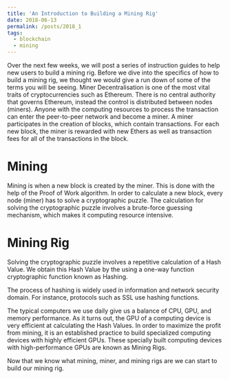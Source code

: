 ```yaml
---
title: 'An Introduction to Building a Mining Rig'
date: 2018-06-13
permalink: /posts/2018_1
tags:
  - blockchain
  - mining 
---
```


Over the next few weeks, we will post a series of instruction guides to help new users to build a mining rig. Before we dive into the specifics of how to build a mining rig, we thought we would give a run down of some of the terms you will be seeing. 
Miner
Decentralisation is one of the most vital traits of cryptocurrencies such as Ethereum. There is no central authority that governs Ethereum, instead the control is distributed between nodes (miners). Anyone with the computing resources to process the transaction can enter the peer-to-peer network and become a miner.
A miner participates in the creation of blocks, which contain transactions. For each new block, the miner is rewarded with new Ethers as well as transaction fees for all of the transactions in the block.

Mining
======
Mining is when a new block is created by the miner. This is done with the help of the Proof of Work algorithm. In order to calculate a new block, every node (miner) has to solve a cryptographic puzzle. The calculation for solving the cryptographic puzzle involves a brute-force guessing mechanism, which makes it computing resource intensive.

Mining Rig
======

Solving the cryptographic puzzle involves a repetitive calculation of a Hash Value. We obtain this Hash Value by the using a one-way function cryptographic function known as Hashing.

The process of hashing is widely used in information and network security domain. For instance,  protocols such as SSL use hashing functions.

The typical computers we use daily give us a balance of CPU, GPU, and memory performance. As it turns out, the GPU of a computing device is very efficient at calculating the Hash Values. In order to maximize the profit from mining, it is an established practice to build specialized computing devices with highly efficient GPUs. These specially built computing devices with high-performance GPUs are known as Mining Rigs.

Now that we know what mining, miner, and mining rigs are we can start to build our mining rig. 

